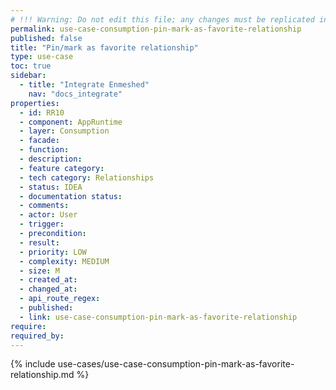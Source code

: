 ```yaml
---
# !!! Warning: Do not edit this file; any changes must be replicated in Excel !!!
permalink: use-case-consumption-pin-mark-as-favorite-relationship
published: false
title: "Pin/mark as favorite relationship"
type: use-case
toc: true
sidebar:
  - title: "Integrate Enmeshed"
    nav: "docs_integrate"
properties:
  - id: RR10
  - component: AppRuntime
  - layer: Consumption
  - facade:
  - function:
  - description:
  - feature category:
  - tech category: Relationships
  - status: IDEA
  - documentation status:
  - comments:
  - actor: User
  - trigger:
  - precondition:
  - result:
  - priority: LOW
  - complexity: MEDIUM
  - size: M
  - created_at:
  - changed_at:
  - api_route_regex:
  - published:
  - link: use-case-consumption-pin-mark-as-favorite-relationship
require:
required_by:
---
```


{% include use-cases/use-case-consumption-pin-mark-as-favorite-relationship.md %}
